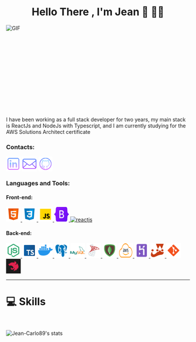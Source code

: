  <!--
![Profile View Counter](https://komarev.com/ghpvc/?username=Jean-Carlo89) -->

<div>
<h1 align="center">Hello There , I'm Jean 👋  👨‍💻</h1> 


</div>


<!--***
 <img height="205px" src="https://github-readme-stats-beryl.vercel.app/api?username=Jean-Carlo89&theme=tokyonight&show_icons=true" alt="Jean Carlo's GitHub stats"><img>
 <img height="205px" src="https://github-readme-stats-beryl.vercel.app/api/top-langs/?username=Jean-Carlo89&theme=tokyonight" alt="Jean Carlo's Stats" ><img> 

*** -->
<!--<img  src="https://media.giphy.com/media/Nx0rz3jtxtEre/giphy.gif" align="right" alt="GIF" width="220" height="220"   />-->


<img  src="https://media.giphy.com/media/Nx0rz3jtxtEre/giphy.gif" align="right" alt="GIF" width="550" height="250"   />

 


I have been working as a full stack developer for two years, my main stack is ReactJs and NodeJs with Typescript, and I am currently studying for the AWS Solutions Architect certificate



<h3 align="left">Contacts:</h3>
<p align="left">
<a href="https://www.linkedin.com/in/jeanscarlo/?locale=en_US" target="blank" title="Linkedin"><img align="center" src="./icons/linkedin.png" height="40" width="40" /></a>
<a href="mailto:jeancarlodev@gmail.com" target="black" title="Email"><img align="center" src="./icons/email.png" height="40" width="40" /></a>
<a href="https://github.com/Jean-Carlo89" target="blank" title="GitHub"><img align="center" src="./icons/github.png" height="40" width="40" /></a>
</p>

<h3 align="left">Languages and Tools:</h3>
<h4 align="left">Front-end:</h4>
<p align="left">
 <a href="https://www.w3.org/html/" target="_blank" alt="html5"> <img src="./icons/html.png" alt="html5" width="40" height="40"/> </a>
 <a href="https://www.w3schools.com/css/" target="_blank" alt="css3" > <img src="./icons/css.png" alt="css3" width="40" height="40"/> </a>
 <a href="https://developer.mozilla.org/en-US/docs/Web/JavaScript" target="_blank" alt="javascript" > <img src="./icons/js.png" alt="javascript" width="40" height="40"/> </a>
 <a href="https://getbootstrap.com/" target="_blank" alt="bootstrap" > <img src="./icons/bootstrap.png" alt="bootstrap" width="40" height="40"/> </a>
 <a href="https://reactjs.org" target="_blank"> <img src="https://cdn4.iconfinder.com/data/icons/logos-3/600/React.js_logo-512.png" alt="reactjs" width="40" height="40"/> </a>

 
<h4 align="left">Back-end:</h4>
<p align="left">  
 <a href="https://www.nodejs.org" target="_blank"> <img src="./icons/node.png" alt="Node JS" width="40" height="40"/> </a>
 <a href="https://www.typescriptlang.org/" target="_blank"> <img src="./icons/typescript.png" alt="TypeScript" width="40" height="40"/> </a>
 <a href="https://www.docker.com/" target="_blank"> <img src="./icons/docker.png" alt="Docker" width="40" height="40"/> </a>
 <a href="https://www.postgresql.org/" target="_blank"> <img src="./icons/postgre.png" alt="Pstgre SQL" width="40" height="40"/> </a>
 <a href="https://www.mysql.com/" target="_blank"> <img src="./icons/mysql.png" alt="mySQL" width="40" height="40"/> </a>
 <a href="https://www.microsoft.com/pt-br/sql-server/" target="_blank"> <img src="./icons/sqlserver.png" alt="sqlServer" width="40" height="40"/> </a> 
 <a href="https://www.mongodb.com/" target="_blank"> <img src="./icons/mongo.png" alt="Mongo DB" width="40" height="40"/> </a>
 <a href="https://aws.amazon.com" target="_blank"> <img src="./icons/aws.png" alt="AWS" width="40" height="40"/> </a>
 <a href="https://www.heroku.com/" target="_blank"> <img src="./icons/heroku.png" alt="Heroku" width="40" height="40"/> </a>
 <a href="https://jestjs.io/" target="_blank"> <img src="./icons/jest.png" alt="Jest" width="40" height="40"/> </a>
 <a href="https://git-scm.com/" target="_blank"> <img src="./icons/git.png" alt="git" width="40" height="40"/> </a>
<a href="https://nestjs.com//" target="_blank"> <img src="./icons/nest.png" alt="git" width="40" height="40"/> </a>
</p>

***

# 💻 Skills
<br />

![Jean-Carlo89's stats](https://github-readme-stats.vercel.app/api/top-langs/?username=Jean-Carlo89&hide_border=true&layout=compact&langs_count=16&theme=radical)













